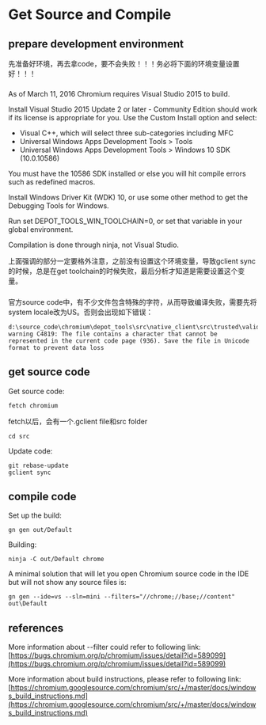 # Get Source and Compile

## prepare development environment

先准备好环境，再去拿code，要不会失败！！！务必将下面的环境变量设置好！！！

### 

As of March 11, 2016 Chromium requires Visual Studio 2015 to build.

Install Visual Studio 2015 Update 2 or later - Community Edition should work if its license is appropriate for you. Use the Custom Install option and select:

  * Visual C++, which will select three sub-categories including MFC
  * Universal Windows Apps Development Tools > Tools
  * Universal Windows Apps Development Tools > Windows 10 SDK (10.0.10586)

You must have the 10586 SDK installed or else you will hit compile errors such as redefined macros.

Install Windows Driver Kit (WDK) 10, or use some other method to get the Debugging Tools for Windows.

Run set DEPOT_TOOLS_WIN_TOOLCHAIN=0, or set that variable in your global environment.

Compilation is done through ninja, not Visual Studio.

上面强调的部分一定要格外注意，之前没有设置这个环境变量，导致gclient sync的时候，总是在get toolchain的时候失败，最后分析才知道是需要设置这个变量。

### 

官方source code中，有不少文件包含特殊的字符，从而导致编译失败，需要先将system locale改为US。否则会出现如下错误：
```
d:\source_code\chromium\depot_tools\src\native_client\src\trusted\validator_ragel\validator.h: warning C4819: The file contains a character that cannot be represented in the current code page (936). Save the file in Unicode format to prevent data loss
```

## get source code

Get source code:

```
fetch chromium
```

fetch以后，会有一个.gclient file和src folder
```
cd src
```

Update code:
```
git rebase-update
gclient sync
```

## compile code

Set up the build:
```
gn gen out/Default
```

Building:
```
ninja -C out/Default chrome
```

A minimal solution that will let you open Chromium source code in the IDE but will not show any source files is:
```
gn gen --ide=vs --sln=mini --filters="//chrome;//base;//content" out\Default
```

## references

More information about --filter could refer to following link:
[https://bugs.chromium.org/p/chromium/issues/detail?id=589099](https://bugs.chromium.org/p/chromium/issues/detail?id=589099)

More information about build instructions, please refer to following link:
[https://chromium.googlesource.com/chromium/src/+/master/docs/windows_build_instructions.md](https://chromium.googlesource.com/chromium/src/+/master/docs/windows_build_instructions.md)
